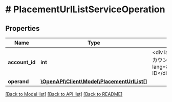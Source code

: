 # # PlacementUrlListServiceOperation

## Properties

Name | Type | Description | Notes
------------ | ------------- | ------------- | -------------
**account_id** | **int** | &lt;div lang&#x3D;\&quot;ja\&quot;&gt;アカウントID&lt;/div&gt; &lt;div lang&#x3D;\&quot;en\&quot;&gt;Account ID&lt;/div&gt; |
**operand** | [**\OpenAPI\Client\Model\PlacementUrlList[]**](PlacementUrlList.md) |  |

[[Back to Model list]](../../README.md#models) [[Back to API list]](../../README.md#endpoints) [[Back to README]](../../README.md)
